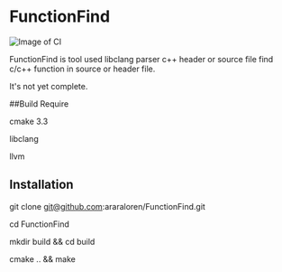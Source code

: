 # FunctionFind

![Image of CI](https://travis-ci.org/araraloren/FunctionFind.svg?branch=master)

FunctionFind is tool used libclang parser c++ header or source file find c/c++ function in source or header file. 

It's not yet complete.

##Build Require

 cmake 3.3
 
 libclang
 
 llvm

## Installation

  git clone git@github.com:araraloren/FunctionFind.git
  
  cd FunctionFind
  
  mkdir build && cd build
  
  cmake .. && make
